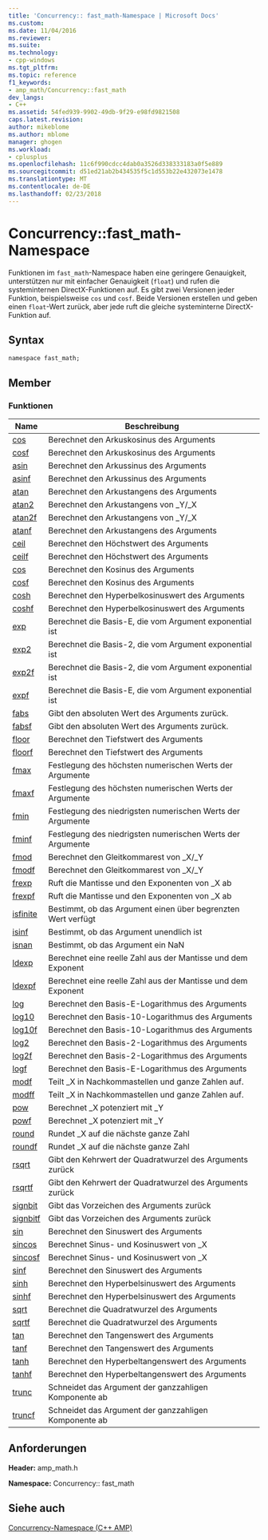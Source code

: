 ```yaml
---
title: 'Concurrency:: fast_math-Namespace | Microsoft Docs'
ms.custom: 
ms.date: 11/04/2016
ms.reviewer: 
ms.suite: 
ms.technology:
- cpp-windows
ms.tgt_pltfrm: 
ms.topic: reference
f1_keywords:
- amp_math/Concurrency::fast_math
dev_langs:
- C++
ms.assetid: 54fed939-9902-49db-9f29-e98fd9821508
caps.latest.revision: 
author: mikeblome
ms.author: mblome
manager: ghogen
ms.workload:
- cplusplus
ms.openlocfilehash: 11c6f990cdcc4dab0a3526d338333183a0f5e889
ms.sourcegitcommit: d51ed21ab2b434535f5c1d553b22e432073e1478
ms.translationtype: MT
ms.contentlocale: de-DE
ms.lasthandoff: 02/23/2018
---
```

# <a name="concurrencyfastmath-namespace"></a>Concurrency::fast_math-Namespace
Funktionen im `fast_math`-Namespace haben eine geringere Genauigkeit, unterstützen nur mit einfacher Genauigkeit (`float`) und rufen die systeminternen DirectX-Funktionen auf. Es gibt zwei Versionen jeder Funktion, beispielsweise `cos` und `cosf`. Beide Versionen erstellen und geben einen `float`-Wert zurück, aber jede ruft die gleiche systeminterne DirectX-Funktion auf.  
  
## <a name="syntax"></a>Syntax  
  
```  
namespace fast_math;  
```  
  
## <a name="members"></a>Member  
  
### <a name="functions"></a>Funktionen  
  
|Name|Beschreibung|  
|----------|-----------------|  
|[cos](concurrency-fast-math-namespace-functions.md#cos)|Berechnet den Arkuskosinus des Arguments|  
|[cosf](concurrency-fast-math-namespace-functions.md#cosf)|Berechnet den Arkuskosinus des Arguments|  
|[asin](concurrency-fast-math-namespace-functions.md#asin)|Berechnet den Arkussinus des Arguments|  
|[asinf](concurrency-fast-math-namespace-functions.md#asinf)|Berechnet den Arkussinus des Arguments|  
|[atan](concurrency-fast-math-namespace-functions.md#atan)|Berechnet den Arkustangens des Arguments|  
|[atan2](concurrency-fast-math-namespace-functions.md#atan2)|Berechnet den Arkustangens von _Y/_X|  
|[atan2f](concurrency-fast-math-namespace-functions.md#atan2f)|Berechnet den Arkustangens von _Y/_X|  
|[atanf](concurrency-fast-math-namespace-functions.md#atanf)|Berechnet den Arkustangens des Arguments|  
|[ceil](concurrency-fast-math-namespace-functions.md#ceil)|Berechnet den Höchstwert des Arguments|  
|[ceilf](concurrency-fast-math-namespace-functions.md#ceilf)|Berechnet den Höchstwert des Arguments|  
|[cos](concurrency-fast-math-namespace-functions.md#cos)|Berechnet den Kosinus des Arguments|  
|[cosf](concurrency-fast-math-namespace-functions.md#cosf)|Berechnet den Kosinus des Arguments|  
|[cosh](concurrency-fast-math-namespace-functions.md#cosh)|Berechnet den Hyperbelkosinuswert des Arguments|  
|[coshf](concurrency-fast-math-namespace-functions.md#coshf)|Berechnet den Hyperbelkosinuswert des Arguments|  
|[exp](concurrency-fast-math-namespace-functions.md#exp)|Berechnet die Basis-E, die vom Argument exponential ist|  
|[exp2](concurrency-fast-math-namespace-functions.md#exp2)|Berechnet die Basis-2, die vom Argument exponential ist|  
|[exp2f](concurrency-fast-math-namespace-functions.md#exp2f)|Berechnet die Basis-2, die vom Argument exponential ist|  
|[expf](concurrency-fast-math-namespace-functions.md#expf)|Berechnet die Basis-E, die vom Argument exponential ist|  
|[fabs](concurrency-fast-math-namespace-functions.md#fabs)|Gibt den absoluten Wert des Arguments zurück.|  
|[fabsf](concurrency-fast-math-namespace-functions.md#fabsf)|Gibt den absoluten Wert des Arguments zurück.|  
|[floor](concurrency-fast-math-namespace-functions.md#floor)|Berechnet den Tiefstwert des Arguments|  
|[floorf](concurrency-fast-math-namespace-functions.md#floorf)|Berechnet den Tiefstwert des Arguments|  
|[fmax](concurrency-fast-math-namespace-functions.md#fmax)|Festlegung des höchsten numerischen Werts der Argumente|  
|[fmaxf](concurrency-fast-math-namespace-functions.md#fmaxf)|Festlegung des höchsten numerischen Werts der Argumente|  
|[fmin](concurrency-fast-math-namespace-functions.md#fmin)|Festlegung des niedrigsten numerischen Werts der Argumente|  
|[fminf](concurrency-fast-math-namespace-functions.md#fminf)|Festlegung des niedrigsten numerischen Werts der Argumente|  
|[fmod](concurrency-fast-math-namespace-functions.md#fmod)|Berechnet den Gleitkommarest von _X/_Y|  
|[fmodf](concurrency-fast-math-namespace-functions.md#fmodf)|Berechnet den Gleitkommarest von _X/_Y|  
|[frexp](concurrency-fast-math-namespace-functions.md#frexp)|Ruft die Mantisse und den Exponenten von _X ab|  
|[frexpf](concurrency-fast-math-namespace-functions.md#frexpf)|Ruft die Mantisse und den Exponenten von _X ab|  
|[isfinite](concurrency-fast-math-namespace-functions.md#isfinite)|Bestimmt, ob das Argument einen über begrenzten Wert verfügt|  
|[isinf](concurrency-fast-math-namespace-functions.md#isinf)|Bestimmt, ob das Argument unendlich ist|  
|[isnan](concurrency-fast-math-namespace-functions.md#isnan)|Bestimmt, ob das Argument ein NaN|  
|[ldexp](concurrency-fast-math-namespace-functions.md#ldexp)|Berechnet eine reelle Zahl aus der Mantisse und dem Exponent|  
|[ldexpf](concurrency-fast-math-namespace-functions.md#ldexpf)|Berechnet eine reelle Zahl aus der Mantisse und dem Exponent|  
|[log](concurrency-fast-math-namespace-functions.md#log)|Berechnet den Basis-E-Logarithmus des Arguments|  
|[log10](concurrency-fast-math-namespace-functions.md#log10)|Berechnet den Basis-10-Logarithmus des Arguments|  
|[log10f](concurrency-fast-math-namespace-functions.md#log10f)|Berechnet den Basis-10-Logarithmus des Arguments|  
|[log2](concurrency-fast-math-namespace-functions.md#log2)|Berechnet den Basis-2-Logarithmus des Arguments|  
|[log2f](concurrency-fast-math-namespace-functions.md#log2f)|Berechnet den Basis-2-Logarithmus des Arguments|  
|[logf](concurrency-fast-math-namespace-functions.md#logf)|Berechnet den Basis-E-Logarithmus des Arguments|  
|[modf](concurrency-fast-math-namespace-functions.md#modf)|Teilt _X in Nachkommastellen und ganze Zahlen auf.|  
|[modff](concurrency-fast-math-namespace-functions.md#modff)|Teilt _X in Nachkommastellen und ganze Zahlen auf.|  
|[pow](concurrency-fast-math-namespace-functions.md#pow)|Berechnet _X potenziert mit _Y|  
|[powf](concurrency-fast-math-namespace-functions.md#powf)|Berechnet _X potenziert mit _Y|  
|[round](concurrency-fast-math-namespace-functions.md#round)|Rundet _X auf die nächste ganze Zahl|  
|[roundf](concurrency-fast-math-namespace-functions.md#roundf)|Rundet _X auf die nächste ganze Zahl|  
|[rsqrt](concurrency-fast-math-namespace-functions.md#rsqrt)|Gibt den Kehrwert der Quadratwurzel des Arguments zurück|  
|[rsqrtf](concurrency-fast-math-namespace-functions.md#rsqrtf)|Gibt den Kehrwert der Quadratwurzel des Arguments zurück|  
|[signbit](concurrency-fast-math-namespace-functions.md#signbit)|Gibt das Vorzeichen des Arguments zurück|  
|[signbitf](concurrency-fast-math-namespace-functions.md#signbitf)|Gibt das Vorzeichen des Arguments zurück|  
|[sin](concurrency-fast-math-namespace-functions.md#sin)|Berechnet den Sinuswert des Arguments|  
|[sincos](concurrency-fast-math-namespace-functions.md#sincos)|Berechnet Sinus- und Kosinuswert von _X|  
|[sincosf](concurrency-fast-math-namespace-functions.md#sincosf)|Berechnet Sinus- und Kosinuswert von _X|  
|[sinf](concurrency-fast-math-namespace-functions.md#sinf)|Berechnet den Sinuswert des Arguments|  
|[sinh](concurrency-fast-math-namespace-functions.md#sinh)|Berechnet den Hyperbelsinuswert des Arguments|  
|[sinhf](concurrency-fast-math-namespace-functions.md#sinhf)|Berechnet den Hyperbelsinuswert des Arguments|  
|[sqrt](concurrency-fast-math-namespace-functions.md#sqrt)|Berechnet die Quadratwurzel des Arguments|  
|[sqrtf](concurrency-fast-math-namespace-functions.md#sqrtf)|Berechnet die Quadratwurzel des Arguments|  
|[tan](concurrency-fast-math-namespace-functions.md#tan)|Berechnet den Tangenswert des Arguments|  
|[tanf](concurrency-fast-math-namespace-functions.md#tanf)|Berechnet den Tangenswert des Arguments|  
|[tanh](concurrency-fast-math-namespace-functions.md#tanh)|Berechnet den Hyperbeltangenswert des Arguments|  
|[tanhf](concurrency-fast-math-namespace-functions.md#tanhf)|Berechnet den Hyperbeltangenswert des Arguments|  
|[trunc](concurrency-fast-math-namespace-functions.md#trunc)|Schneidet das Argument der ganzzahligen Komponente ab|  
|[truncf](concurrency-fast-math-namespace-functions.md#truncf)|Schneidet das Argument der ganzzahligen Komponente ab|  

## <a name="requirements"></a>Anforderungen  
 **Header:** amp_math.h  
  
 **Namespace:** Concurrency:: fast_math  
  
## <a name="see-also"></a>Siehe auch  
 [Concurrency-Namespace (C++ AMP)](concurrency-namespace-cpp-amp.md)
